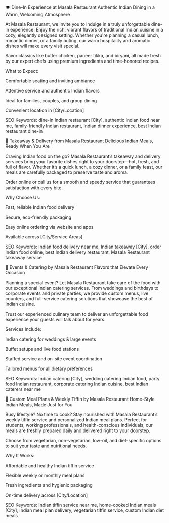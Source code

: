 🍽️ Dine-In Experience at Masala Restaurant
Authentic Indian Dining in a Warm, Welcoming Atmosphere

At Masala Restaurant, we invite you to indulge in a truly unforgettable dine-in experience. Enjoy the rich, vibrant flavors of traditional Indian cuisine in a cozy, elegantly designed setting. Whether you're planning a casual lunch, romantic dinner, or a family outing, our warm hospitality and aromatic dishes will make every visit special.

Savor classics like butter chicken, paneer tikka, and biryani, all made fresh by our expert chefs using premium ingredients and time-honored recipes.

What to Expect:

Comfortable seating and inviting ambiance

Attentive service and authentic Indian flavors

Ideal for families, couples, and group dining

Convenient location in [City/Location]

SEO Keywords: dine-in Indian restaurant [City], authentic Indian food near me, family-friendly Indian restaurant, Indian dinner experience, best Indian restaurant dine-in

🥡 Takeaway & Delivery from Masala Restaurant
Delicious Indian Meals, Ready When You Are

Craving Indian food on the go? Masala Restaurant’s takeaway and delivery services bring your favorite dishes right to your doorstep—hot, fresh, and full of flavor. Whether it’s a quick lunch, a cozy dinner, or a family feast, our meals are carefully packaged to preserve taste and aroma.

Order online or call us for a smooth and speedy service that guarantees satisfaction with every bite.

Why Choose Us:

Fast, reliable Indian food delivery

Secure, eco-friendly packaging

Easy online ordering via website and apps

Available across [City/Service Areas]

SEO Keywords: Indian food delivery near me, Indian takeaway [City], order Indian food online, best Indian delivery restaurant, Masala Restaurant takeaway service

🎉 Events & Catering by Masala Restaurant
Flavors that Elevate Every Occasion

Planning a special event? Let Masala Restaurant take care of the food with our exceptional Indian catering services. From weddings and birthdays to corporate events and private parties, we provide custom menus, live counters, and full-service catering solutions that showcase the best of Indian cuisine.

Trust our experienced culinary team to deliver an unforgettable food experience your guests will talk about for years.

Services Include:

Indian catering for weddings & large events

Buffet setups and live food stations

Staffed service and on-site event coordination

Tailored menus for all dietary preferences

SEO Keywords: Indian catering [City], wedding catering Indian food, party food Indian restaurant, corporate catering Indian cuisine, best Indian caterers near me

🍱 Custom Meal Plans & Weekly Tiffin by Masala Restaurant
Home-Style Indian Meals, Made Just for You

Busy lifestyle? No time to cook? Stay nourished with Masala Restaurant’s weekly tiffin service and personalized Indian meal plans. Perfect for students, working professionals, and health-conscious individuals, our meals are freshly prepared daily and delivered right to your doorstep.

Choose from vegetarian, non-vegetarian, low-oil, and diet-specific options to suit your taste and nutritional needs.

Why It Works:

Affordable and healthy Indian tiffin service

Flexible weekly or monthly meal plans

Fresh ingredients and hygienic packaging

On-time delivery across [City/Location]

SEO Keywords: Indian tiffin service near me, home-cooked Indian meals [City], Indian meal plan delivery, vegetarian tiffin service, custom Indian diet meals